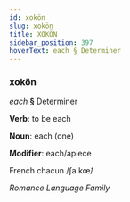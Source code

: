 ```yaml
---
id: xokön
slug: xokön
title: XOKÖN
sidebar_position: 397
hoverText: each § Determiner
---
```


### xokön

*each* **§** Determiner

**Verb**: to be each

**Noun**: each (one)

**Modifier**: each/apiece

French chacun /ʃa.kœ̃/

*Romance Language Family*